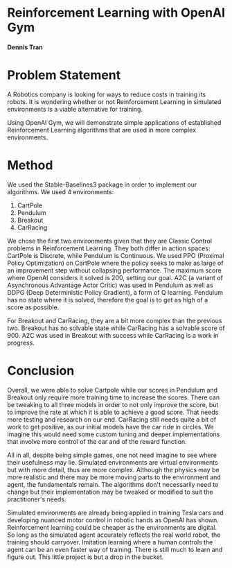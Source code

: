 # Reinforcement Learning with OpenAI Gym
#### Dennis Tran

# Problem Statement
A Robotics company is looking for ways to reduce costs in training its robots. It is wondering whether or not Reinforcement Learning in simulated environments is a viable alternative for training.

Using OpenAI Gym, we will demonstrate simple applications of established Reinforcement Learning algorithms that are used in more complex environments.


# Method
We used the Stable-Baselines3 package in order to implement our algorithms. We used 4 environments:
1. CartPole
2. Pendulum
3. Breakout
4. CarRacing

We chose the first two environments given that they are Classic Control problems in Reinforcement Learning. They both differ in action spaces: CartPole is Discrete, while Pendulum is Continuous. We used PPO (Proximal Policy Optimization) on CartPole where the policy seeks to make as large of an improvement step without collapsing performance. The maximum score where OpenAI considers it solved is 200, setting our goal. A2C (a variant of Asynchronous Advantage Actor Critic) was used in Pendulum as well as DDPG (Deep Deterministic Policy Gradient), a form of Q learning. Pendulum has no state where it is solved, therefore the goal is to get as high of a score as possible.

For Breakout and CarRacing, they are a bit more complex than the previous two. Breakout has no solvable state while CarRacing has a solvable score of 900. A2C was used in Breakout with success while CarRacing is a work in progress.

# Conclusion
Overall, we were able to solve Cartpole while our scores in Pendulum and Breakout only require more training time to increase the scores. There can be tweaking to all three models in order to not only improve the score, but to improve the rate at which it is able to achieve a good score. That needs more testing and research on our end. CarRacing still needs quite a bit of work to get positive, as our initial models have the car ride in circles. We imagine this would need some custom tuning and deeper implementations that involve more control of the car and of the reward function.

All in all, despite being simple games, one not need imagine to see where their usefulness may lie. Simulated environments are virtual environments but with more detail, thus are more complex. Although the physics may be more realistic and there may be more moving parts to the environment and agent, the fundamentals remain. The algorithms don't necessarily need to change but their implementation may be tweaked or modified to suit the practitioner's needs. 

Simulated environments are already being applied in training Tesla cars and developing nuanced motor control in robotic hands as OpenAI has shown. Reinforcement learning could be cheaper as the environments are digital. So long as the simulated agent accurately reflects the real world robot, the training should carryover. Imitation learning where a human controls the agent can be an even faster way of training. There is still much to learn and figure out. This little project is but a drop in the bucket.